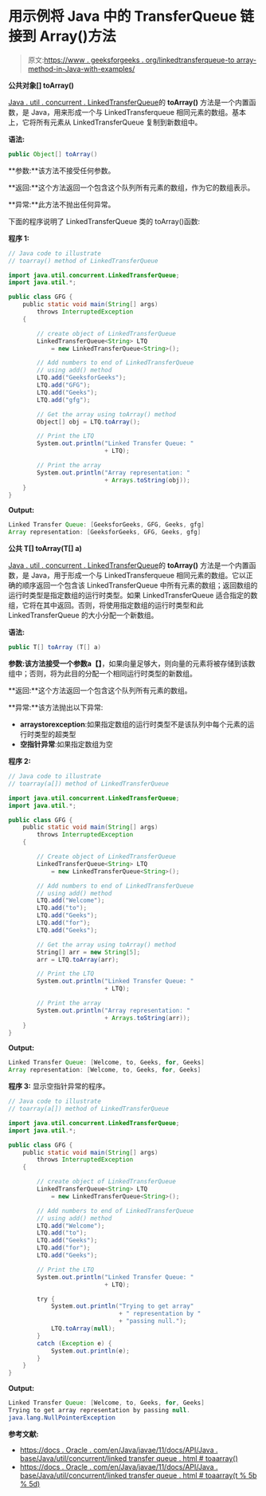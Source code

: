 # 用示例将 Java 中的 TransferQueue 链接到 Array()方法

> 原文:[https://www . geeksforgeeks . org/linkedtransferqueue-to array-method-in-Java-with-examples/](https://www.geeksforgeeks.org/linkedtransferqueue-toarray-method-in-java-with-examples/)

**公共对象[] toArray()**

[Java . util . concurrent . LinkedTransferQueue](https://www.geeksforgeeks.org/linkedtransferqueue-in-java-with-examples/)的 **toArray()** 方法是一个内置函数，是 Java，用来形成一个与 LinkedTransferqueue 相同元素的数组。基本上，它将所有元素从 LinkedTransferQueue 复制到新数组中。

**语法:**

```java
public Object[] toArray()
```

**参数:**该方法不接受任何参数。

**返回:**这个方法返回一个包含这个队列所有元素的数组，作为它的数组表示。

**异常:**此方法不抛出任何异常。

下面的程序说明了 LinkedTransferQueue 类的 toArray()函数:

**程序 1:**

```java
// Java code to illustrate
// toarray() method of LinkedTransferQueue

import java.util.concurrent.LinkedTransferQueue;
import java.util.*;

public class GFG {
    public static void main(String[] args)
        throws InterruptedException
    {

        // create object of LinkedTransferQueue
        LinkedTransferQueue<String> LTQ
            = new LinkedTransferQueue<String>();

        // Add numbers to end of LinkedTransferQueue
        // using add() method
        LTQ.add("GeeksforGeeks");
        LTQ.add("GFG");
        LTQ.add("Geeks");
        LTQ.add("gfg");

        // Get the array using toArray() method
        Object[] obj = LTQ.toArray();

        // Print the LTQ
        System.out.println("Linked Transfer Queue: "
                           + LTQ);

        // Print the array
        System.out.println("Array representation: "
                           + Arrays.toString(obj));
    }
}
```

**Output:**

```java
Linked Transfer Queue: [GeeksforGeeks, GFG, Geeks, gfg]
Array representation: [GeeksforGeeks, GFG, Geeks, gfg]

```

**公共 T[] toArray(T[] a)**

[Java . util . concurrent . LinkedTransferQueue](https://www.geeksforgeeks.org/linkedtransferqueue-in-java-with-examples/)的 **toArray()** 方法是一个内置函数，是 Java，用于形成一个与 LinkedTransferqueue 相同元素的数组。它以正确的顺序返回一个包含该 LinkedTransferQueue 中所有元素的数组；返回数组的运行时类型是指定数组的运行时类型。如果 LinkedTransferQueue 适合指定的数组，它将在其中返回。否则，将使用指定数组的运行时类型和此 LinkedTransferQueue 的大小分配一个新数组。

**语法:**

```java
public T[] toArray (T[] a)
```

**参数:**该方法接受一个参数**a【】**，如果向量足够大，则向量的元素将被存储到该数组中；否则，将为此目的分配一个相同运行时类型的新数组。

**返回:**这个方法返回一个包含这个队列所有元素的数组。

**异常:**该方法抛出以下异常:

*   **arraystorexception**:如果指定数组的运行时类型不是该队列中每个元素的运行时类型的超类型
*   **空指针异常**:如果指定数组为空

**程序 2:**

```java
// Java code to illustrate
// toarray(a[]) method of LinkedTransferQueue

import java.util.concurrent.LinkedTransferQueue;
import java.util.*;

public class GFG {
    public static void main(String[] args)
        throws InterruptedException
    {

        // Create object of LinkedTransferQueue
        LinkedTransferQueue<String> LTQ
            = new LinkedTransferQueue<String>();

        // Add numbers to end of LinkedTransferQueue
        // using add() method
        LTQ.add("Welcome");
        LTQ.add("to");
        LTQ.add("Geeks");
        LTQ.add("for");
        LTQ.add("Geeks");

        // Get the array using toArray() method
        String[] arr = new String[5];
        arr = LTQ.toArray(arr);

        // Print the LTQ
        System.out.println("Linked Transfer Queue: "
                           + LTQ);

        // Print the array
        System.out.println("Array representation: "
                           + Arrays.toString(arr));
    }
}
```

**Output:**

```java
Linked Transfer Queue: [Welcome, to, Geeks, for, Geeks]
Array representation: [Welcome, to, Geeks, for, Geeks]

```

**程序 3:** 显示空指针异常的程序。

```java
// Java code to illustrate
// toarray(a[]) method of LinkedTransferQueue

import java.util.concurrent.LinkedTransferQueue;
import java.util.*;

public class GFG {
    public static void main(String[] args)
        throws InterruptedException
    {

        // create object of LinkedTransferQueue
        LinkedTransferQueue<String> LTQ
            = new LinkedTransferQueue<String>();

        // Add numbers to end of LinkedTransferQueue
        // using add() method
        LTQ.add("Welcome");
        LTQ.add("to");
        LTQ.add("Geeks");
        LTQ.add("for");
        LTQ.add("Geeks");

        // Print the LTQ
        System.out.println("Linked Transfer Queue: "
                           + LTQ);

        try {
            System.out.println("Trying to get array"
                               + " representation by "
                               + "passing null.");
            LTQ.toArray(null);
        }
        catch (Exception e) {
            System.out.println(e);
        }
    }
}
```

**Output:**

```java
Linked Transfer Queue: [Welcome, to, Geeks, for, Geeks]
Trying to get array representation by passing null.
java.lang.NullPointerException

```

**参考文献:**

*   [https://docs . Oracle . com/en/Java/javae/11/docs/API/Java . base/Java/util/concurrent/linked transfer queue . html # toaarray()](https://docs.oracle.com/en/java/javase/11/docs/api/java.base/java/util/concurrent/LinkedTransferQueue.html#toArray())
*   [https://docs . Oracle . com/en/Java/javae/11/docs/API/Java . base/Java/util/concurrent/linked transfer queue . html # toaarray(t % 5b % 5d)](https://docs.oracle.com/en/java/javase/11/docs/api/java.base/java/util/concurrent/LinkedTransferQueue.html#toArray(T%5B%5D))
